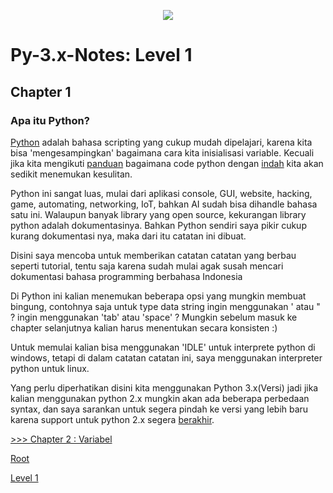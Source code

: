 <p align='center'><img src='https://upload.wikimedia.org/wikipedia/commons/f/f8/Python_logo_and_wordmark.svg' /></p>

# Py-3.x-Notes: Level 1

## Chapter 1
### Apa itu Python?
[Python](https://python.org) adalah bahasa scripting yang cukup mudah dipelajari, karena kita bisa 'mengesampingkan' bagaimana cara kita inisialisasi variable. Kecuali jika kita mengikuti [panduan](https://www.python.org/dev/peps/pep-0008/) bagaimana code python dengan [indah](https://www.python.org/dev/peps/pep-0020/) kita akan sedikit menemukan kesulitan.

Python ini sangat luas, mulai dari aplikasi console, GUI, website, hacking, game, automating, networking, IoT, bahkan AI sudah bisa dihandle bahasa satu ini. Walaupun banyak library yang open source, kekurangan library python adalah dokumentasinya. Bahkan Python sendiri saya pikir cukup kurang dokumentasi nya, maka dari itu catatan ini dibuat.

Disini saya mencoba untuk memberikan catatan catatan yang berbau seperti tutorial, tentu saja karena sudah mulai agak susah mencari dokumentasi bahasa programming berbahasa Indonesia

Di Python ini kalian menemukan beberapa opsi yang mungkin membuat bingung, contohnya saja untuk type data string ingin menggunakan ' atau " ? ingin menggunakan 'tab' atau 'space' ? Mungkin sebelum masuk ke chapter selanjutnya kalian harus menentukan secara konsisten :)

Untuk memulai kalian bisa menggunakan 'IDLE' untuk interprete python di windows, tetapi di dalam catatan catatan ini, saya menggunakan interpreter python untuk linux.

Yang perlu diperhatikan disini kita menggunakan Python 3.x(Versi) jadi jika kalian menggunakan python 2.x mungkin akan ada beberapa perbedaan syntax, dan saya sarankan untuk segera pindah ke versi yang lebih baru karena support untuk python 2.x segera [berakhir](https://pythonclock.org/).

[>>> Chapter 2 : Variabel](chapter2.md)

[Root](../README.md)

[Level 1](README.md)

